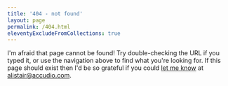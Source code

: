 ```yaml
---
title: '404 - not found'
layout: page
permalink: /404.html
eleventyExcludeFromCollections: true
---
```


I'm afraid that page cannot be found! Try double-checking the URL if you typed it, or use the navigation above to find what you're looking for. If this page should exist then I'd be so grateful if you could <a href="#0">let me know</a> at alistair@accudio.com.
